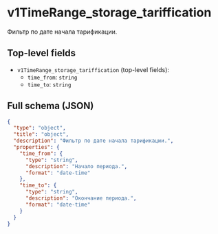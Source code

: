 # v1TimeRange_storage_tariffication

Фильтр по дате начала тарификации.

## Top-level fields
- `v1TimeRange_storage_tariffication` (top-level fields):
  - `time_from`: `string`
  - `time_to`: `string`

## Full schema (JSON)
```json
{
  "type": "object",
  "title": "object",
  "description": "Фильтр по дате начала тарификации.",
  "properties": {
    "time_from": {
      "type": "string",
      "description": "Начало периода.",
      "format": "date-time"
    },
    "time_to": {
      "type": "string",
      "description": "Окончание периода.",
      "format": "date-time"
    }
  }
}
```
